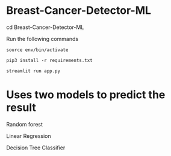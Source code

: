 # Breast-Cancer-Detector-ML

cd Breast-Cancer-Detector-ML

Run the following commands

``` 
source env/bin/activate
```

```
pip3 install -r requirements.txt
```

```
streamlit run app.py
```
# Uses two models to predict the result


 Random forest
 
 Linear Regression

 Decision Tree Classifier
